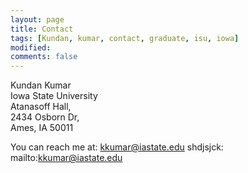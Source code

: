 ```yaml
---
layout: page
title: Contact
tags: [Kundan, kumar, contact, graduate, isu, iowa]
modified:
comments: false
---
```

Kundan Kumar \
Iowa State University\
Atanasoff Hall,\
2434 Osborn Dr,\
Ames, IA 50011

You can reach me at: [kkumar@iastate.edu](kkumar@iastate.edu)
shdjsjck: mailto:kkumar@iastate.edu
